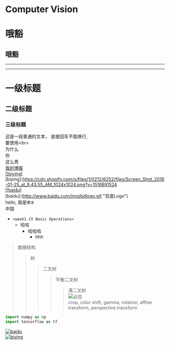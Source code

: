 Computer Vision
=====
哦豁
===
哦豁
---

----

*****
# 一级标题
## 二级标题
### 三级标题
这是一段普通的文本，
直接回车不能换行,<br>要使用\<br>  
      为什么<br>你<br>这么秀  
[我的博客](https://blog.csdn.net/guodongxiaren/article/details/23690801 "大白")  
[![biying]](https://cn.biyiing.com)  
[biying]:https://cdn.shopify.com/s/files/1/0212/6252/files/Screen_Shot_2018-01-25_at_9.43.55_AM_1024x1024.png?v=1516891524   
[![baidu]](http://baidu.com)  
[baidu]:(http://www.baidu.com/img/bdlogo.gif "百度Logo")  
      hello, 我是`果冻`<br>   中国
* `<week1 CV Basic Operations>`
   * 哈哈
      * 哈哈哈
         * hhh
> 数据结构  
>> 树  
>>> 二叉树  
>>>> 平衡二叉树  
>>>>> 满二叉树  
![必应](https://img.zcool.cn/community/0133e75674ca4332f8759f043f3536.gif "大白")  
   crop, color shift, gamma, rotation, affine transform, perspective transform
```python  
import numpy as np   
import tensorflow as tf
```  
[![baidu](http://www.baidu.com/img/bdlogo.gif "百度Logo")](http://baidu.com)  
[![biying](https://cn.bing.com/sa/simg/hpc27.png "必应logo")](https://cn.bing.com)
